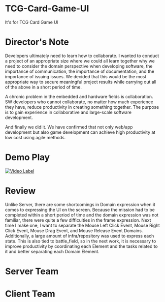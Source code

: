 # TCG-Card-Game-UI
It's for TCG Card Game UI

# Director's Note
Developers ultimately need to learn how to collaborate. I wanted to conduct a project of an appropriate size where we could all learn together why we need to consider the domain perspective when developing software, the importance of communication, the importance of documentation, and the importance of issuing issues. We decided that this would be the most appropriate way to secure meaningful project results while carrying out all of the above in a short period of time.  

A chronic problem in the embedded and hardware fields is collaboration. SW developers who cannot collaborate, no matter how much experience they have, reduce productivity in creating something together. The purpose is to gain experience in collaborative and large-scale software development.  

And finally we did it. We have confirmed that not only web/app development but also game development can achieve high productivity at low cost using agile methods.

# Demo Play
[![Video Label](http://img.youtube.com/vi/EQCNLK_O2JE/0.jpg)](https://youtu.be/EQCNLK_O2JE)

# Review
Unlike Server, there are some shortcomings in Domain expression when it comes to expressing the UI on the screen. Because the mission had to be completed within a short period of time and the domain expression was not familiar, there were quite a few difficulties in the frame expression. Next time I make one, I want to separate the Mouse Left Click Event, Mouse Right Click Event, Mouse Drag Event, and Mouse Release Event Domains. Additionally, a large amount of infra/repository was used to express each state. This is also tied to battle_field, so in the next work, it is necessary to improve productivity by coordinating each Element and the tasks related to it and better separating each Domain Element.

# Server Team


# Client Team

